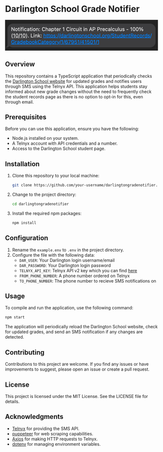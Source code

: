 # Darlington School Grade Notifier

![notification image](https://raw.githubusercontent.com/shlushi/DarlingtonGradeNotifier/master/.github/notification.png)

## Overview

This repository contains a TypeScript application that periodically checks the [Darlington School website](https://darlingtonschool.org) for updated grades and notifies users through SMS using the Telnyx API. This application helps students stay informed about new grade changes without the need to frequently check the student records page as there is no option to opt-in for this, even through email.

## Prerequisites

Before you can use this application, ensure you have the following:

- Node.js installed on your system.
- A Telnyx account with API credentials and a number.
- Access to the Darlington School student page.

## Installation

1. Clone this repository to your local machine:

   ```bash
   git clone https://github.com/your-username/darlingtongradenotifier.git
   ```

2. Change to the project directory:

   ```bash
   cd darlingtongradenotifier
   ```

3. Install the required npm packages:

   ```bash
   npm install
   ```

## Configuration

1. Rename the `example.env` to `.env` in the project directory.
2. Configure the file with the following data:
   - `DAR_USER`: Your Darlington login username/email
   - `DAR_PASSWORD`: Your Darlington login password
   - `TELNYX_API_KEY`: Telnyx API v2 key which you can find [here](https://portal.telnyx.com/#/app/api-keys)
   - `FROM_PHONE_NUMBER`: A phone number ordered on Telnyx
   - `TO_PHONE_NUMBER`: The phone number to recieve SMS notifications on

## Usage

To compile and run the application, use the following command:

```bash
npm start
```

The application will periodically reload the Darlington School website, check for updated grades, and send an SMS notification if any changes are detected.

## Contributing

Contributions to this project are welcome. If you find any issues or have improvements to suggest, please open an issue or create a pull request.

## License

This project is licensed under the MIT License. See the LICENSE file for details.

## Acknowledgments

- [Telnyx](https://telnyx.com) for providing the SMS API.
- [puppeteer](https://github.com/puppeteer/puppeteer) for web scraping capabilities.
- [Axios](https://github.com/axios/axios) for making HTTP requests to Telnyx.
- [dotenv](https://github.com/motdotla/dotenv) for managing environment variables.
